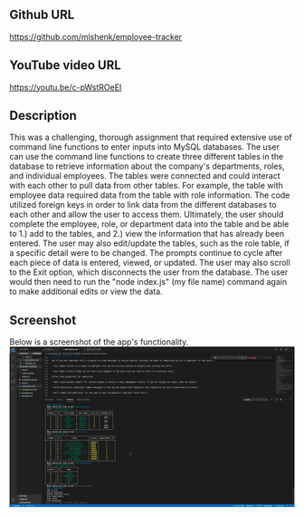 ## Github URL 
https://github.com/mlshenk/employee-tracker

## YouTube video URL
https://youtu.be/c-pWstROeEI

## Description
This was a challenging, thorough assignment that required extensive use of command line functions to enter inputs into MySQL databases. The user can use the command line functions to create three different tables in the database to retrieve information about the company's departments, roles, and individual employees. The tables were connected and could interact with each other to pull data from other tables. For example, the table with employee data required data from the table with role information. The code utilized foreign keys in order to link data from the different databases to each other and allow the user to access them. Ultimately, the user should complete the employee, role, or department data into the table and be able to 1.) add to the tables, and 2.) view the information that has already been entered. The user may also edit/update the tables, such as the role table, if a specific detail were to be changed. The prompts continue to cycle after each piece of data is entered, viewed, or updated. The user may also scroll to the Exit option, which disconnects the user from the database. The user would then need to run the "node index.js" (my file name) command again to make additional edits or view the data.

## Screenshot

Below is a screenshot of the app's functionality.
![screenshot-app-functionality](2020-07-15-22-53-01.png)